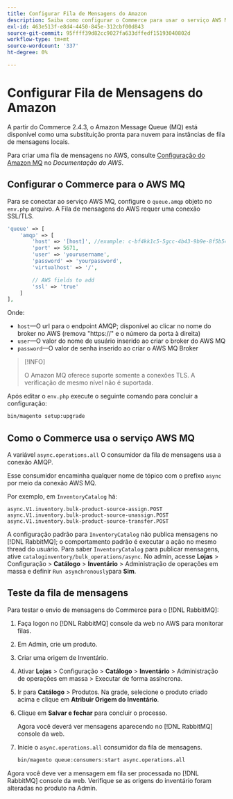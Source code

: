 ```yaml
---
title: Configurar Fila de Mensagens do Amazon
description: Saiba como configurar o Commerce para usar o serviço AWS MQ.
exl-id: 463e513f-e8d4-4450-845e-312cbf00d843
source-git-commit: 95ffff39d82cc9027fa633dffedf15193040802d
workflow-type: tm+mt
source-wordcount: '337'
ht-degree: 0%

---
```


# Configurar Fila de Mensagens do Amazon

A partir do Commerce 2.4.3, o Amazon Message Queue (MQ) está disponível como uma substituição pronta para nuvem para instâncias de fila de mensagens locais.

Para criar uma fila de mensagens no AWS, consulte [Configuração do Amazon MQ](https://docs.aws.amazon.com/amazon-mq/latest/developer-guide/amazon-mq-setting-up.html) no _Documentação do AWS_.

## Configurar o Commerce para o AWS MQ

Para se conectar ao serviço AWS MQ, configure o `queue.amqp` objeto no `env.php` arquivo.
A Fila de mensagens do AWS requer uma conexão SSL/TLS.

```php
'queue' => [
    'amqp' => [
        'host' => '[host]', //example: c-bf4kk1c5-5gcc-4b43-9b9e-8f5b54d234.mq.us-west-3.amazonaws.com
        'port' => 5671,
        'user' => 'yourusername',
        'password' => 'yourpassword',
        'virtualhost' => '/',

        // AWS fields to add
        'ssl' => 'true'
    ]
],
```

Onde:

- `host`—O url para o endpoint AMQP; disponível ao clicar no nome do broker no AWS (remova &quot;https://&quot; e o número da porta à direita)
- `user`—O valor do nome de usuário inserido ao criar o broker do AWS MQ
- `password`—O valor de senha inserido ao criar o AWS MQ Broker

>[!INFO]
>
>O Amazon MQ oferece suporte somente a conexões TLS. A verificação de mesmo nível não é suportada.

Após editar o `env.php` execute o seguinte comando para concluir a configuração:

```bash
bin/magento setup:upgrade
```

## Como o Commerce usa o serviço AWS MQ

A variável `async.operations.all` O consumidor da fila de mensagens usa a conexão AMQP.

Esse consumidor encaminha qualquer nome de tópico com o prefixo `async` por meio da conexão AWS MQ.

Por exemplo, em `InventoryCatalog` há:

```text
async.V1.inventory.bulk-product-source-assign.POST
async.V1.inventory.bulk-product-source-unassign.POST
async.V1.inventory.bulk-product-source-transfer.POST
```

A configuração padrão para `InventoryCatalog` não publica mensagens no [!DNL RabbitMQ]; o comportamento padrão é executar a ação no mesmo thread do usuário. Para saber `InventoryCatalog` para publicar mensagens, ative `cataloginventory/bulk_operations/async`. No admin, acesse **Lojas** > Configuração > **Catálogo** > **Inventário** > Administração de operações em massa e definir  `Run asynchronously`para **Sim**.

## Teste da fila de mensagens

Para testar o envio de mensagens do Commerce para o [!DNL RabbitMQ]:

1. Faça logon no [!DNL RabbitMQ] console da web no AWS para monitorar filas.
1. Em Admin, crie um produto.
1. Criar uma origem de Inventário.
1. Ativar **Lojas** > Configuração > **Catálogo** > **Inventário** > Administração de operações em massa > Executar de forma assíncrona.
1. Ir para **Catálogo** > Produtos. Na grade, selecione o produto criado acima e clique em **Atribuir Origem do Inventário**.
1. Clique em **Salvar e fechar** para concluir o processo.

   Agora você deverá ver mensagens aparecendo no [!DNL RabbitMQ] console da web.

1. Inicie o `async.operations.all` consumidor da fila de mensagens.

   ```bash
   bin/magento queue:consumers:start async.operations.all
   ```

Agora você deve ver a mensagem em fila ser processada no [!DNL RabbitMQ] console da web.
Verifique se as origens do inventário foram alteradas no produto na Admin.
